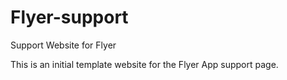 # Flyer-support
Support Website for Flyer

This is an initial template website for the Flyer App support page. 
